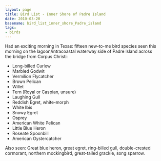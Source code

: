 ```yaml
---
layout: page
title: Bird List - Inner Shore of Padre Island
date: 2010-03-20
basename: bird_list_inner_shore_Padre_island
tags:
- birds
---
```


Had an exciting morning in Texas: fifteen new-to-me bird species seen this
morning on the lagoon/intracoastal waterway side of Padre Island across the
bridge from Corpus Christi:

* Long-billed Curlew
* Marbled Godwit
* Vermilion Flycatcher
* Brown Pelican
* Willet
* Tern (Royal or Caspian, unsure)
* Laughing Gull
* Reddish Egret, white-morph
* White Ibis
* Snowy Egret
* Osprey
* American White Pelican
* Little Blue Heron
* Roseate Spoonbill
* American Oystercatcher

Also seen: Great blue heron, great egret, ring-billed gull, double-crested
cormorant, northern mockingbird, great-tailed grackle, song sparrow.

